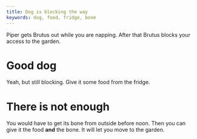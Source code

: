 ```yaml
---
title: Dog is blocking the way
keywords: dog, food, fridge, bone
---
```


Piper gets Brutus out while you are napping. After that Brutus blocks your access to the garden.

# Good dog
Yeah, but still blocking. Give it some food from the fridge.

# There is not enough
You would have to get its bone from outside before noon. Then you can give it the food **and** the bone. It will let you move to the garden.

